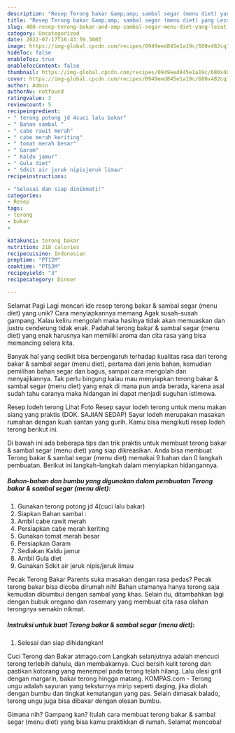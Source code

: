 ```yaml
---
description: "Resep Terong bakar &amp;amp; sambal segar (menu diet) yang Lezat, Lezat"
title: "Resep Terong bakar &amp;amp; sambal segar (menu diet) yang Lezat, Lezat"
slug: 400-resep-terong-bakar-and-amp-sambal-segar-menu-diet-yang-lezat-lezat
category: Uncategorized
date: 2022-07-17T16:43:59.300Z
image: https://img-global.cpcdn.com/recipes/0949eed845e1a19c/680x482cq70/terong-bakar-sambal-segar-menu-diet-foto-resep-utama.jpg
hideToc: false
enableToc: true
enableTocContent: false
thumbnail: https://img-global.cpcdn.com/recipes/0949eed845e1a19c/680x482cq70/terong-bakar-sambal-segar-menu-diet-foto-resep-utama.jpg
cover: https://img-global.cpcdn.com/recipes/0949eed845e1a19c/680x482cq70/terong-bakar-sambal-segar-menu-diet-foto-resep-utama.jpg
author: Admin
authorAv: notfound
ratingvalue: 3
reviewcount: 5
recipeingredient:
- " terong potong jd 4cuci lalu bakar"
- " Bahan sambal "
- " cabe rawit merah"
- " cabe merah keriting"
- " tomat merah besar"
- " Garam"
- " Kaldu jamur"
- " Gula diet"
- " Sdkit air jeruk nipisjeruk limau"
recipeinstructions:

- "Selesai dan siap dinikmati!"
categories:
- Resep
tags:
- terong
- bakar
- 

katakunci: terong bakar  
nutrition: 218 calories
recipecuisine: Indonesian
preptime: "PT12M"
cooktime: "PT53M"
recipeyield: "3"
recipecategory: Dinner

---
```



Selamat Pagi Lagi mencari ide resep terong bakar &amp; sambal segar (menu diet) yang unik? Cara menyiapkannya memang Agak susah-susah gampang. Kalau keliru mengolah maka hasilnya tidak akan memuaskan dan justru cenderung tidak enak. Padahal terong bakar &amp; sambal segar (menu diet) yang enak harusnya kan memiliki aroma dan cita rasa yang bisa memancing selera kita.


Banyak hal yang sedikit bisa berpengaruh terhadap kualitas rasa dari terong bakar &amp; sambal segar (menu diet), pertama dari jenis bahan, kemudian pemilihan bahan segar dan bagus, sampai cara mengolah dan menyajikannya. Tak perlu bingung kalau mau menyiapkan terong bakar &amp; sambal segar (menu diet) yang enak di mana pun anda berada, karena asal sudah tahu caranya maka hidangan ini dapat menjadi suguhan istimewa.

Resep lodeh terong Lihat Foto Resep sayur lodeh terong untuk menu makan siang yang praktis (DOK. SAJIAN SEDAP) Sayur lodeh merupakan masakan rumahan dengan kuah santan yang gurih. Kamu bisa mengikuti resep lodeh terong berikut ini.


Di bawah ini ada beberapa tips dan trik praktis untuk membuat terong bakar &amp; sambal segar (menu diet) yang siap dikreasikan. Anda bisa membuat Terong bakar &amp; sambal segar (menu diet) memakai 9 bahan dan 0 langkah pembuatan. Berikut ini langkah-langkah dalam menyiapkan hidangannya.

<!--inarticleads1-->

##### Bahan-bahan dan bumbu yang digunakan dalam pembuatan Terong bakar &amp; sambal segar (menu diet):

1. Gunakan  terong potong jd 4(cuci lalu bakar)
1. Siapkan  Bahan sambal :
1. Ambil  cabe rawit merah
1. Persiapkan  cabe merah keriting
1. Gunakan  tomat merah besar
1. Persiapkan  Garam
1. Sediakan  Kaldu jamur
1. Ambil  Gula diet
1. Gunakan  Sdkit air jeruk nipis/jeruk limau


Pecak Terong Bakar Parents suka masakan dengan rasa pedas? Pecak terong bakar bisa dicoba dirumah nih! Bahan utamanya hanya terong saja kemudian dibumbui dengan sambal yang khas. Selain itu, ditambahkan lagi dengan bubuk oregano dan rosemary yang membuat cita rasa olahan terongnya semakin nikmat. 

<!--inarticleads2-->

##### Instruksi untuk buat Terong bakar &amp; sambal segar (menu diet):


1. Selesai dan siap dihidangkan!

Cuci Terong dan Bakar atmago.com Langkah selanjutnya adalah mencuci terong terlebih dahulu, dan membakarnya. Cuci bersih kulit terong dan pastikan kotorang yang menempel pada terong telah hilang. Lalu olesi grill dengan margarin, bakar terong hingga matang. KOMPAS.com - Terong ungu adalah sayuran yang teksturnya mirip seperti daging, jika diolah dengan bumbu dan tingkat kematangan yang pas. Selain dimasak balado, terong ungu juga bisa dibakar dengan olesan bumbu. 

Gimana nih? Gampang kan? Itulah cara membuat terong bakar &amp; sambal segar (menu diet) yang bisa kamu praktikkan di rumah. Selamat mencoba!
